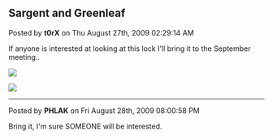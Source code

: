 ## Sargent and Greenleaf
Posted by **t0rX** on Thu August 27th, 2009 02:29:14 AM

If anyone is interested at looking at this lock I'll bring it to the September
meeting..

![](http://img378.imageshack.us/img378/2775/sargegreentop.png)

![](http://img526.imageshack.us/img526/2100/sarggreenbottom.png)

--------------------------------------------------------------------------------

Posted by **PHLAK** on Fri August 28th, 2009 08:00:58 PM

Bring it, I'm sure SOMEONE will be interested.

